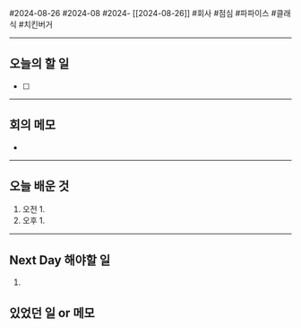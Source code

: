 #2024-08-26 #2024-08 #2024- [[2024-08-26]]
#회사 #점심 #파파이스 #클래식 #치킨버거

---
## 오늘의 할 일
- [ ] 
---
## 회의 메모
- 
---
## 오늘 배운 것
1. 오전
    1. 
2. 오후
    1. 
---
## Next Day 해야할 일
1. 


## 있었던 일 or 메모
